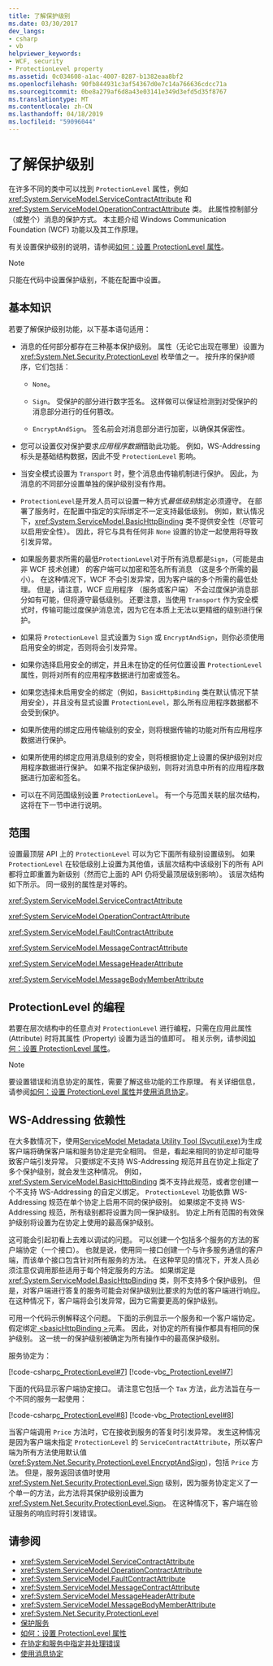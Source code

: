```yaml
---
title: 了解保护级别
ms.date: 03/30/2017
dev_langs:
- csharp
- vb
helpviewer_keywords:
- WCF, security
- ProtectionLevel property
ms.assetid: 0c034608-a1ac-4007-8287-b1382eaa8bf2
ms.openlocfilehash: 90fb844931c3af54367d0e7c14a766636cdcc71a
ms.sourcegitcommit: 0be8a279af6d8a43e03141e349d3efd5d35f8767
ms.translationtype: MT
ms.contentlocale: zh-CN
ms.lasthandoff: 04/18/2019
ms.locfileid: "59096044"
---
```

# <a name="understanding-protection-level"></a>了解保护级别
在许多不同的类中可以找到 `ProtectionLevel` 属性，例如 <xref:System.ServiceModel.ServiceContractAttribute> 和 <xref:System.ServiceModel.OperationContractAttribute> 类。 此属性控制部分（或整个）消息的保护方式。 本主题介绍 Windows Communication Foundation (WCF) 功能以及其工作原理。  
  
 有关设置保护级别的说明，请参阅[如何：设置 ProtectionLevel 属性](../../../docs/framework/wcf/how-to-set-the-protectionlevel-property.md)。  
  
> [!NOTE]
>  只能在代码中设置保护级别，不能在配置中设置。  
  
## <a name="basics"></a>基本知识  
 若要了解保护级别功能，以下基本语句适用：  
  
-   消息的任何部分都存在三种基本保护级别。 属性（无论它出现在哪里）设置为 <xref:System.Net.Security.ProtectionLevel> 枚举值之一。 按升序的保护顺序，它们包括：  
  
    -   `None`。  
  
    -   `Sign`。 受保护的部分进行数字签名。 这样做可以保证检测到对受保护的消息部分进行的任何篡改。  
  
    -   `EncryptAndSign`。 签名前会对消息部分进行加密，以确保其保密性。  
  
-   您可以设置仅对保护要求*应用程序数据*借助此功能。 例如，WS-Addressing 标头是基础结构数据，因此不受 `ProtectionLevel` 影响。  
  
-   当安全模式设置为 `Transport` 时，整个消息由传输机制进行保护。 因此，为消息的不同部分设置单独的保护级别没有作用。  
  
-   `ProtectionLevel`是开发人员可以设置一种方式*最低级别*绑定必须遵守。 在部署了服务时，在配置中指定的实际绑定不一定支持最低级别。 例如，默认情况下，<xref:System.ServiceModel.BasicHttpBinding> 类不提供安全性（尽管可以启用安全性）。 因此，将它与具有任何非 `None` 设置的协定一起使用将导致引发异常。  
  
-   如果服务要求所需的最低`ProtectionLevel`对于所有消息都是`Sign`，（可能是由非 WCF 技术创建） 的客户端可以加密和签名所有消息 （这是多个所需的最小）。 在这种情况下，WCF 不会引发异常，因为客户端的多个所需的最低处理。 但是，请注意，WCF 应用程序 （服务或客户端） 不会过度保护消息部分如有可能，但将遵守最低级别。 还要注意，当使用 `Transport` 作为安全模式时，传输可能过度保护消息流，因为它在本质上无法以更精细的级别进行保护。  
  
-   如果将 `ProtectionLevel` 显式设置为 `Sign` 或 `EncryptAndSign`，则你必须使用启用安全的绑定，否则将会引发异常。  
  
-   如果你选择启用安全的绑定，并且未在协定的任何位置设置 `ProtectionLevel` 属性，则将对所有的应用程序数据进行加密或签名。  
  
-   如果您选择未启用安全的绑定（例如，`BasicHttpBinding` 类在默认情况下禁用安全），并且没有显式设置 `ProtectionLevel`，那么所有应用程序数据都不会受到保护。  
  
-   如果所使用的绑定应用传输级别的安全，则将根据传输的功能对所有应用程序数据进行保护。  
  
-   如果所使用的绑定应用消息级别的安全，则将根据协定上设置的保护级别对应用程序数据进行保护。 如果不指定保护级别，则将对消息中所有的应用程序数据进行加密和签名。  
  
-   可以在不同范围级别设置 `ProtectionLevel`。 有一个与范围关联的层次结构，这将在下一节中进行说明。  
  
## <a name="scoping"></a>范围  
 设置最顶层 API 上的 `ProtectionLevel` 可以为它下面所有级别设置级别。 如果 `ProtectionLevel` 在较低级别上设置为其他值，该层次结构中该级别下的所有 API 都将立即重置为新级别（然而它上面的 API 仍将受最顶层级别影响）。 该层次结构如下所示。 同一级别的属性是对等的。  
  
 <xref:System.ServiceModel.ServiceContractAttribute>  
  
 <xref:System.ServiceModel.OperationContractAttribute>  
  
 <xref:System.ServiceModel.FaultContractAttribute>  
  
 <xref:System.ServiceModel.MessageContractAttribute>  
  
 <xref:System.ServiceModel.MessageHeaderAttribute>  
  
 <xref:System.ServiceModel.MessageBodyMemberAttribute>  
  
## <a name="programming-protectionlevel"></a>ProtectionLevel 的编程  
 若要在层次结构中的任意点对 `ProtectionLevel` 进行编程，只需在应用此属性 (Attribute) 时将其属性 (Property) 设置为适当的值即可。 相关示例，请参阅[如何：设置 ProtectionLevel 属性](../../../docs/framework/wcf/how-to-set-the-protectionlevel-property.md)。  
  
> [!NOTE]
>  要设置错误和消息协定的属性，需要了解这些功能的工作原理。 有关详细信息，请参阅[如何：设置 ProtectionLevel 属性](../../../docs/framework/wcf/how-to-set-the-protectionlevel-property.md)并[使用消息协定](../../../docs/framework/wcf/feature-details/using-message-contracts.md)。  
  
## <a name="ws-addressing-dependency"></a>WS-Addressing 依赖性  
 在大多数情况下，使用[ServiceModel Metadata Utility Tool (Svcutil.exe)](../../../docs/framework/wcf/servicemodel-metadata-utility-tool-svcutil-exe.md)为生成客户端将确保客户端和服务协定是完全相同。 但是，看起来相同的协定却可能导致客户端引发异常。 只要绑定不支持 WS-Addressing 规范并且在协定上指定了多个保护级别，就会发生这种情况。 例如，<xref:System.ServiceModel.BasicHttpBinding> 类不支持此规范，或者您创建一个不支持 WS-Addressing 的自定义绑定。 `ProtectionLevel` 功能依靠 WS-Addressing 规范在单个协定上启用不同的保护级别。 如果绑定不支持 WS-Addressing 规范，所有级别都将设置为同一保护级别。 协定上所有范围的有效保护级别将设置为在协定上使用的最高保护级别。  
  
 这可能会引起初看上去难以调试的问题。 可以创建一个包括多个服务的方法的客户端协定（一个接口）。 也就是说，使用同一接口创建一个与许多服务通信的客户端，而该单个接口包含针对所有服务的方法。 在这种罕见的情况下，开发人员必须注意仅调用那些适用于每个特定服务的方法。 如果绑定是 <xref:System.ServiceModel.BasicHttpBinding> 类，则不支持多个保护级别。 但是，对客户端进行答复的服务可能会对保护级别比要求的为低的客户端进行响应。 在这种情况下，客户端将会引发异常，因为它需要更高的保护级别。  
  
 可用一个代码示例解释这个问题。 下面的示例显示一个服务和一个客户端协定。 假定绑定[ \<basicHttpBinding >](../../../docs/framework/configure-apps/file-schema/wcf/basichttpbinding.md)元素。 因此，对协定的所有操作都具有相同的保护级别。 这一统一的保护级别被确定为所有操作中的最高保护级别。  
  
 服务协定为：  
  
 [!code-csharp[c_ProtectionLevel#7](../../../samples/snippets/csharp/VS_Snippets_CFX/c_protectionlevel/cs/source.cs#7)]
 [!code-vb[c_ProtectionLevel#7](../../../samples/snippets/visualbasic/VS_Snippets_CFX/c_protectionlevel/vb/source.vb#7)]  
  
 下面的代码显示客户端协定接口。 请注意它包括一个 `Tax` 方法，此方法旨在与一个不同的服务一起使用：  
  
 [!code-csharp[c_ProtectionLevel#8](../../../samples/snippets/csharp/VS_Snippets_CFX/c_protectionlevel/cs/source.cs#8)]
 [!code-vb[c_ProtectionLevel#8](../../../samples/snippets/visualbasic/VS_Snippets_CFX/c_protectionlevel/vb/source.vb#8)]  
  
 当客户端调用 `Price` 方法时，它在接收到服务的答复时引发异常。 发生这种情况是因为客户端未指定 `ProtectionLevel` 的 `ServiceContractAttribute`，所以客户端为所有方法使用默认值 (<xref:System.Net.Security.ProtectionLevel.EncryptAndSign>)，包括 `Price` 方法。 但是，服务返回该值时使用 <xref:System.Net.Security.ProtectionLevel.Sign> 级别，因为服务协定定义了一个单一的方法，此方法将其保护级别设置为 <xref:System.Net.Security.ProtectionLevel.Sign>。 在这种情况下，客户端在验证服务的响应时将引发错误。  
  
## <a name="see-also"></a>请参阅

- <xref:System.ServiceModel.ServiceContractAttribute>
- <xref:System.ServiceModel.OperationContractAttribute>
- <xref:System.ServiceModel.FaultContractAttribute>
- <xref:System.ServiceModel.MessageContractAttribute>
- <xref:System.ServiceModel.MessageHeaderAttribute>
- <xref:System.ServiceModel.MessageBodyMemberAttribute>
- <xref:System.Net.Security.ProtectionLevel>
- [保护服务](../../../docs/framework/wcf/securing-services.md)
- [如何：设置 ProtectionLevel 属性](../../../docs/framework/wcf/how-to-set-the-protectionlevel-property.md)
- [在协定和服务中指定并处理错误](../../../docs/framework/wcf/specifying-and-handling-faults-in-contracts-and-services.md)
- [使用消息协定](../../../docs/framework/wcf/feature-details/using-message-contracts.md)
